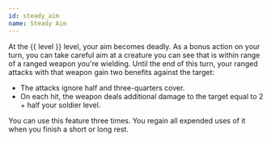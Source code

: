 ```yaml
---
id: steady_aim
name: Steady Aim
---
```

At the {{ level }} level, your aim becomes deadly. As a bonus action on your turn, you can take careful aim at a creature 
you can see that is within range of a ranged weapon you're wielding. Until the end of this turn, your ranged attacks with 
that weapon gain two benefits against the target:

* The attacks ignore half and three-quarters cover.
* On each hit, the weapon deals additional damage to the target equal to 2 + half your soldier level.

You can use this feature three times. You regain all expended uses of it when you finish a short or long rest.